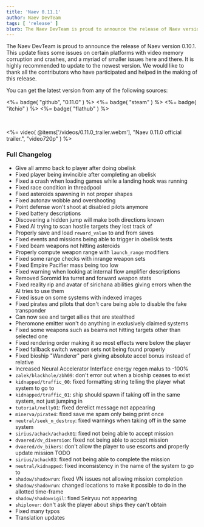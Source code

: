 ```yaml
---
title: 'Naev 0.11.1'
author: Naev DevTeam
tags: [ 'release' ]
blurb: The Naev DevTeam is proud to announce the release of Naev version 0.11.1.
---
```


The Naev DevTeam is proud to announce the release of Naev version 0.10.1. This
update fixes some issues on certain platforms with video memory corruption and
crashes, and a myriad of smaller issues here and there. It is highly
recommended to update to the newest version.  We would like to thank all the
contributors who have participated and helped in the making of this release.

You can get the latest version from any of the following sources:

<%= badge( "github", "0.11.0" ) %>
<%= badge( "steam" ) %>
<%= badge( "itchio" ) %>
<%= badge( "flathub" ) %>

<br>

<%= video( @items['/videos/0.11.0_trailer.webm'], "Naev 0.11.0 official trailer.", "video720p" ) %>

### Full Changelog

* Give all ammo back to player after doing obelisk
* Fixed player being invincible after completing an obelisk
* Fixed a crash when loading games while a landing hook was running
* Fixed race condition in threadpool
* Fixed asteroids spawning in not proper shapes
* Fixed autonav wobble and overshooting
* Point defense won't shoot at disabled pilots anymore
* Fixed battery descriptions
* Discovering a hidden jump will make both directions known
* Fixed AI trying to scan hostile targets they lost track of
* Properly save and load `reward_value` to and from saves
* Fixed events and missions being able to trigger in obelisk tests
* Fixed beam weapons not hitting asteroids
* Properly compute weapon range with `launch_range` modifiers
* Fixed some range checks with inrange weapon sets
* Fixed Empire Pacifier mass being too low
* Fixed warning when looking at internal flow amplifier descriptions
* Removed Soromid Ira turret and forward weapon stats
* Fixed reality rip and avatar of sirichana abilities giving errors when the AI tries to use them
* Fixed issue on some systems with indexed images
* Fixed pirates and pilots that don't care being able to disable the fake transponder
* Can now see and target allies that are stealthed
* Pheromone emitter won't do anything in exclusively claimed systems
* Fixed some weapons such as beams not hitting targets other than selected one
* Fixed rendering order making it so most effects were below the player
* Fixed fallback switch weapon sets not being found properly
* Fixed bioship "Wanderer" perk giving absolute accel bonus instead of relative
* Increased Neural Accelerator Interface energy regen malus to -100%
* `zalek/blackhole/zbh09`: don't error out when a bioship ceases to exist
* `kidnapped/traffic_00`: fixed formatting string telling the player what system to go to
* `kidnapped/traffic_01`: ship should spawn if taking off in the same system, not just jumping in
* `tutorial/nelly01`: fixed derelict message not appearing
* `minerva/pirate4`: fixed save me spam only being print once
* `neutral/seek_n_destroy`: fixed warnings when taking off in the same system
* `sirius/achack/achack01`: fixed not being able to accept mission
* `dvaered/dv_diversion`: fixed not being able to accept mission
* `dvaered/dv_bikers`: don't allow the player to use escorts and properly update mission TODO
* `sirius/achack03`: fixed not being able to complete the mission
* `neutral/kidnapped`: fixed inconsistency in the name of the system to go to
* `shadow/shadowrun`: fixed VN issues not allowing mission completion
* `shadow/shadowrun`: changed locations to make it possible to do in the allotted time-frame
* `shadow/shadowvigil`: fixed Seiryuu not appearing
* `shiplover`: don't ask the player about ships they can't obtain
* Fixed many typos
* Translation updates
